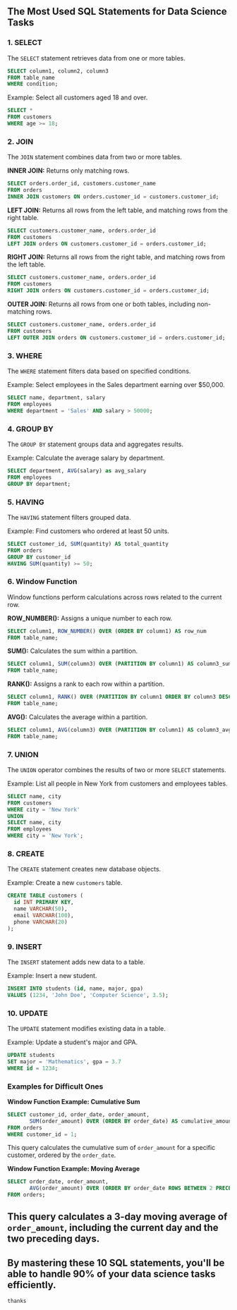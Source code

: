 ## The Most Used SQL Statements for Data Science Tasks


### 1. SELECT
The `SELECT` statement retrieves data from one or more tables.

```sql
SELECT column1, column2, column3
FROM table_name
WHERE condition;
```

Example: Select all customers aged 18 and over.

```sql
SELECT *
FROM customers
WHERE age >= 18;
```

### 2. JOIN
The `JOIN` statement combines data from two or more tables.

**INNER JOIN:** Returns only matching rows.

```sql
SELECT orders.order_id, customers.customer_name
FROM orders
INNER JOIN customers ON orders.customer_id = customers.customer_id;
```

**LEFT JOIN:** Returns all rows from the left table, and matching rows from the right table.

```sql
SELECT customers.customer_name, orders.order_id
FROM customers
LEFT JOIN orders ON customers.customer_id = orders.customer_id;
```

**RIGHT JOIN:** Returns all rows from the right table, and matching rows from the left table.

```sql
SELECT customers.customer_name, orders.order_id
FROM customers
RIGHT JOIN orders ON customers.customer_id = orders.customer_id;
```

**OUTER JOIN:** Returns all rows from one or both tables, including non-matching rows.

```sql
SELECT customers.customer_name, orders.order_id
FROM customers
LEFT OUTER JOIN orders ON customers.customer_id = orders.customer_id;
```

### 3. WHERE
The `WHERE` statement filters data based on specified conditions.

Example: Select employees in the Sales department earning over $50,000.

```sql
SELECT name, department, salary
FROM employees
WHERE department = 'Sales' AND salary > 50000;
```

### 4. GROUP BY
The `GROUP BY` statement groups data and aggregates results.

Example: Calculate the average salary by department.

```sql
SELECT department, AVG(salary) as avg_salary
FROM employees
GROUP BY department;
```

### 5. HAVING
The `HAVING` statement filters grouped data.

Example: Find customers who ordered at least 50 units.

```sql
SELECT customer_id, SUM(quantity) AS total_quantity
FROM orders
GROUP BY customer_id
HAVING SUM(quantity) >= 50;
```

### 6. Window Function
Window functions perform calculations across rows related to the current row.

**ROW_NUMBER():** Assigns a unique number to each row.

```sql
SELECT column1, ROW_NUMBER() OVER (ORDER BY column1) AS row_num
FROM table_name;
```

**SUM():** Calculates the sum within a partition.

```sql
SELECT column1, SUM(column3) OVER (PARTITION BY column1) AS column3_sum
FROM table_name;
```

**RANK():** Assigns a rank to each row within a partition.

```sql
SELECT column1, RANK() OVER (PARTITION BY column1 ORDER BY column3 DESC) AS rank_num
FROM table_name;
```

**AVG():** Calculates the average within a partition.

```sql
SELECT column1, AVG(column3) OVER (PARTITION BY column1) AS column3_avg
FROM table_name;
```

### 7. UNION
The `UNION` operator combines the results of two or more `SELECT` statements.

Example: List all people in New York from customers and employees tables.

```sql
SELECT name, city
FROM customers
WHERE city = 'New York'
UNION
SELECT name, city
FROM employees
WHERE city = 'New York';
```

### 8. CREATE
The `CREATE` statement creates new database objects.

Example: Create a new `customers` table.

```sql
CREATE TABLE customers (
  id INT PRIMARY KEY,
  name VARCHAR(50),
  email VARCHAR(100),
  phone VARCHAR(20)
);
```

### 9. INSERT
The `INSERT` statement adds new data to a table.

Example: Insert a new student.

```sql
INSERT INTO students (id, name, major, gpa)
VALUES (1234, 'John Doe', 'Computer Science', 3.5);
```

### 10. UPDATE
The `UPDATE` statement modifies existing data in a table.

Example: Update a student's major and GPA.

```sql
UPDATE students
SET major = 'Mathematics', gpa = 3.7
WHERE id = 1234;
```

### Examples for Difficult Ones

**Window Function Example: Cumulative Sum**

```sql
SELECT customer_id, order_date, order_amount,
       SUM(order_amount) OVER (ORDER BY order_date) AS cumulative_amount
FROM orders
WHERE customer_id = 1;
```

This query calculates the cumulative sum of `order_amount` for a specific customer, ordered by the `order_date`.

**Window Function Example: Moving Average**

```sql
SELECT order_date, order_amount,
       AVG(order_amount) OVER (ORDER BY order_date ROWS BETWEEN 2 PRECEDING AND CURRENT ROW) AS moving_avg
FROM orders;
```


This query calculates a 3-day moving average of `order_amount`, including the current day and the two preceding days.
---
By mastering these 10 SQL statements, you'll be able to handle 90% of your data science tasks efficiently.
---

`thanks`
